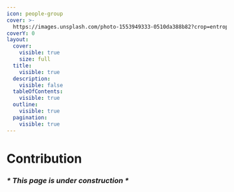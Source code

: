 ```yaml
---
icon: people-group
cover: >-
  https://images.unsplash.com/photo-1553949333-0510da388b82?crop=entropy&cs=srgb&fm=jpg&ixid=M3wxOTcwMjR8MHwxfHNlYXJjaHwxfHx0dXJxdW9pc2V8ZW58MHx8fHwxNzQ3NTE4MDg5fDA&ixlib=rb-4.1.0&q=85
coverY: 0
layout:
  cover:
    visible: true
    size: full
  title:
    visible: true
  description:
    visible: false
  tableOfContents:
    visible: true
  outline:
    visible: true
  pagination:
    visible: true
---
```


# Contribution

### _\* This page is under construction \*_&#x20;
